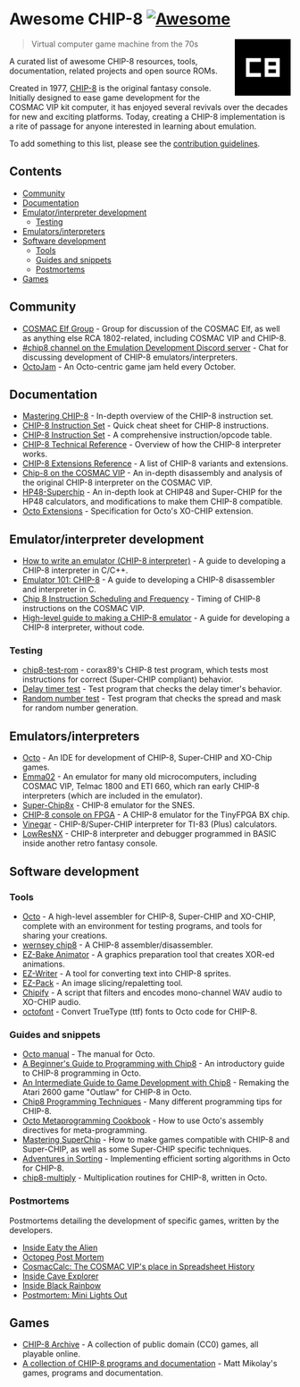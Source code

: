 # Awesome CHIP-8 [![Awesome](https://awesome.re/badge-flat.svg)](https://awesome.re)

[<img src="c8.png" align="right" width="100">](https://chip-8.github.io)

> Virtual computer game machine from the 70s

A curated list of awesome CHIP-8 resources, tools, documentation, related projects and open source ROMs.

Created in 1977, [CHIP-8](https://en.wikipedia.org/wiki/CHIP-8) is the original fantasy console. Initially designed to ease game development for the COSMAC VIP kit computer, it has enjoyed several revivals over the decades for new and exciting platforms. Today, creating a CHIP-8 implementation is a rite of passage for anyone interested in learning about emulation.

To add something to this list, please see the [contribution guidelines](CONTRIBUTING.md).

## Contents

- [Community](#community)
- [Documentation](#documentation)
- [Emulator/interpreter development](#emulatorinterpreter-development)
  - [Testing](#testing)
- [Emulators/interpreters](#emulatorsinterpreters)
- [Software development](#software-development)
  - [Tools](#tools)
  - [Guides and snippets](#guides-and-snippets)
  - [Postmortems](#postmortems)
- [Games](#games)

## Community

- [COSMAC Elf Group](https://groups.io/g/cosmacelf) - Group for discussion of the COSMAC Elf, as well as anything else RCA 1802-related, including COSMAC VIP and CHIP-8.
- [#chip8 channel on the Emulation Development Discord server](https://discordapp.com/invite/Gf7cP3w) - Chat for discussing development of CHIP-8 emulators/interpreters.
- [OctoJam](http://octojam.com/) - An Octo-centric game jam held every October.

## Documentation

- [Mastering CHIP-8](http://mattmik.com/files/chip8/mastering/chip8.html) - In-depth overview of the CHIP-8 instruction set.
- [CHIP-8 Instruction Set](http://johnearnest.github.io/Octo/docs/chip8ref.pdf) - Quick cheat sheet for CHIP-8 instructions.
- [CHIP-8 Instruction Set](https://github.com/mattmikolay/chip-8/wiki/CHIP%E2%80%908-Instruction-Set) - A comprehensive instruction/opcode table.
- [CHIP-8 Technical Reference](https://github.com/mattmikolay/chip-8/wiki/CHIP%E2%80%908-Technical-Reference) - Overview of how the CHIP-8 interpreter works.
- [CHIP-8 Extensions Reference](https://github.com/mattmikolay/chip-8/wiki/CHIP%E2%80%908-Extensions-Reference) - A list of CHIP-8 variants and extensions.
- [Chip-8 on the COSMAC VIP](https://laurencescotford.com/chip-8-on-the-cosmac-vip-index/) - An in-depth disassembly and analysis of the original CHIP-8 interpreter on the COSMAC VIP.
- [HP48-Superchip](https://github.com/Chromatophore/HP48-Superchip) - An in-depth look at CHIP48 and Super-CHIP for the HP48 calculators, and modifications to make them CHIP-8 compatible.
- [Octo Extensions](http://johnearnest.github.io/Octo/docs/XO-ChipSpecification.html) - Specification for Octo's XO-CHIP extension.

## Emulator/interpreter development

- [How to write an emulator (CHIP-8 interpreter)](http://www.multigesture.net/articles/how-to-write-an-emulator-chip-8-interpreter/) - A guide to developing a CHIP-8 interpreter in C/C++.
- [Emulator 101: CHIP-8](http://www.emulator101.com/introduction-to-chip-8.html) - A guide to developing a CHIP-8 disassembler and interpreter in C.
- [Chip 8 Instruction Scheduling and Frequency](https://jackson-s.me/2019/07/13/Chip-8-Instruction-Scheduling-and-Frequency.html) - Timing of CHIP-8 instructions on the COSMAC VIP.
- [High-level guide to making a CHIP-8 emulator](https://tobiasvl.github.io/blog/write-a-chip-8-emulator/) - A guide for developing a CHIP-8 interpreter, without code.

### Testing

- [chip8-test-rom](https://github.com/corax89/chip8-test-rom) - corax89's CHIP-8 test program, which tests most instructions for correct (Super-CHIP compliant) behavior.
- [Delay timer test](https://github.com/mattmikolay/chip-8/tree/master/delaytimer) - Test program that checks the delay timer's behavior.
- [Random number test](https://github.com/mattmikolay/chip-8/tree/master/randomnumber) - Test program that checks the spread and mask for random number generation.

## Emulators/interpreters

- [Octo](http://johnearnest.github.io/Octo/) - An IDE for development of CHIP-8, Super-CHIP and XO-Chip games.
- [Emma02](https://www.emma02.hobby-site.com/) - An emulator for many old microcomputers, including COSMAC VIP, Telmac 1800 and ETI 660, which ran early CHIP-8 interpreters (which are included in the emulator).
- [Super-Chip8x](https://github.com/Ersanio/Super-Chip8x) - CHIP-8 emulator for the SNES.
- [CHIP-8 console on FPGA](https://github.com/pwmarcz/fpga-chip8) - A CHIP-8 emulator for the TinyFPGA BX chip.
- [Vinegar](http://benryves.com/bin/vinegar/) - CHIP-8/Super-CHIP interpreter for TI-83 (Plus) calculators.
- [LowResNX](https://lowresnx.inutilis.com/topic.php?id=1648) - CHIP-8 interpreter and debugger programmed in BASIC inside another retro fantasy console.

## Software development

### Tools

- [Octo](http://github.com/johnearnest/Octo/) - A high-level assembler for CHIP-8, Super-CHIP and XO-CHIP, complete with an environment for testing programs, and tools for sharing your creations.
- [wernsey chip8](https://github.com/wernsey/chip8) - A CHIP-8 assembler/disassembler.
- [EZ-Bake Animator](http://beyondloom.com/tools/ezbake.html) - A graphics preparation tool that creates XOR-ed animations.
- [EZ-Writer](http://beyondloom.com/tools/ezwriter.html) - A tool for converting text into CHIP-8 sprites.
- [EZ-Pack](http://beyondloom.com/tools/ezpack.html) - An image slicing/repaletting tool.
- [Chipify](http://johnearnest.github.io/Octo/tools/Chipify/) - A script that filters and encodes mono-channel WAV audio to XO-CHIP audio.
- [octofont](https://github.com/jdeeny/octofont/) - Convert TrueType (ttf) fonts to Octo code for CHIP-8.

### Guides and snippets

- [Octo manual](https://johnearnest.github.io/Octo/docs/Manual.html) - The manual for Octo.
- [A Beginner's Guide to Programming with Chip8](http://johnearnest.github.io/Octo/docs/BeginnersGuide.html) - An introductory guide to CHIP-8 programming in Octo.
- [An Intermediate Guide to Game Development with Chip8](http://johnearnest.github.io/Octo/docs/IntermediateGuide.html) - Remaking the Atari 2600 game "Outlaw" for CHIP-8 in Octo.
- [Chip8 Programming Techniques](http://johnearnest.github.io/Octo/docs/Chip8%20Programming.html) - Many different programming tips for CHIP-8.
- [Octo Metaprogramming Cookbook](http://johnearnest.github.io/Octo/docs/MetaProgramming.html) - How to use Octo's assembly directives for meta-programming.
- [Mastering SuperChip](http://johnearnest.github.io/Octo/docs/SuperChip.html) - How to make games compatible with CHIP-8 and Super-CHIP, as well as some Super-CHIP specific techniques.
- [Adventures in Sorting](https://johnearnest.github.io/Octo/docs/Sorting.html) - Implementing efficient sorting algorithms in Octo for CHIP-8.
- [chip8-multiply](https://github.com/jdeeny/chip8-multiply) - Multiplication routines for CHIP-8, written in Octo.

### Postmortems

Postmortems detailing the development of specific games, written by the developers.

- [Inside Eaty the Alien](http://johnearnest.github.io/Octo/docs/EatyTheAlien.html)
- [Octopeg Post Mortem](http://www.awfuljams.com/octojam-ii/games/octopeg)
- [CosmacCalc: The COSMAC VIP's place in Spreadsheet History](https://abitoutofplace.wordpress.com/2015/05/02/cosmaccalc-the-cosmac-vip-s-place-in-spreadsheet-history/)
- [Inside Cave Explorer](http://johnearnest.github.io/Octo/docs/CaveExplorer.html)
- [Inside Black Rainbow](http://johnearnest.github.io/Octo/docs/BlackRainbow.html)
- [Postmortem: Mini Lights Out](https://tobiasvl.itch.io/mini-lights-out/devlog/102679/postmortem-mini-lights-out)

## Games

- [CHIP-8 Archive](https://johnearnest.github.io/chip8Archive/) - A collection of public domain (CC0) games, all playable online.
- [A collection of CHIP-8 programs and documentation](https://github.com/mattmikolay/chip-8) - Matt Mikolay's games, programs and documentation.
